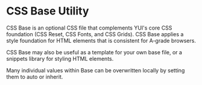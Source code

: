 CSS Base Utility
===============

CSS Base is an optional CSS file that complements YUI's 
core CSS foundation (CSS Reset, CSS Fonts, and CSS Grids). 
CSS Base applies a style foundation for HTML elements 
that is consistent for A-grade browsers.

CSS Base may also be useful as a template for your own 
base file, or a snippets library for styling HTML elements.

Many individual values within Base can be overwritten 
locally by setting them to auto or inherit.
